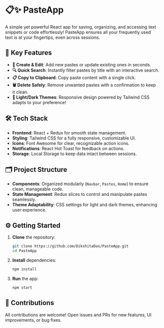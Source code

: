 # 📋✨ PasteApp  

A simple yet powerful React app for saving, organizing, and accessing text snippets or code effortlessly! PasteApp ensures all your frequently used text is at your fingertips, even across sessions.

## 🎯 Key Features

- **📝 Create & Edit**: Add new pastes or update existing ones in seconds.
- **🔍 Quick Search**: Instantly filter pastes by title with an interactive search.
- **📋 Copy to Clipboard**: Copy paste content with a single click.
- **🗑️ Delete Safely**: Remove unwanted pastes with a confirmation to keep it clean.
- **🎨 Light/Dark Themes**: Responsive design powered by Tailwind CSS adapts to your preference!

## 🛠️ Tech Stack

- **Frontend**: React + Redux for smooth state management.
- **Styling**: Tailwind CSS for a fully responsive, customizable UI.
- **Icons**: Font Awesome for clear, recognizable action icons.
- **Notifications**: React Hot Toast for feedback on actions.
- **Storage**: Local Storage to keep data intact between sessions.

## 🗂️ Project Structure

- **Components**: Organized modularly (`Navbar`, `Pastes`, `Home`) to ensure clean, manageable code.
- **State Management**: Redux slices to control and manipulate pastes seamlessly.
- **Theme Adaptability**: CSS settings for light and dark themes, enhancing user experience.

## ⚙️ Getting Started

1. **Clone** the repository:
   ```bash
   git clone https://github.com/DikshitaDas/PasteApp.git
   cd PasteApp
   ```

2. **Install** dependencies:
   ```bash
   npm install
   ```

3. **Run** the app:
   ```bash
   npm start
   ```


## 🤝 Contributions

All contributions are welcome! Open issues and PRs for new features, UI improvements, or bug fixes.

